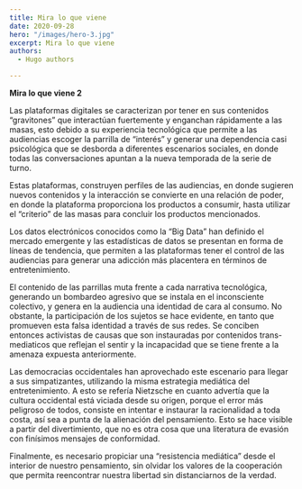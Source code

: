 ```yaml
---
title: Mira lo que viene
date: 2020-09-28
hero: "/images/hero-3.jpg"
excerpt: Mira lo que viene
authors:
  - Hugo authors

---
```


**Mira lo que viene 2**

Las plataformas digitales se caracterizan por tener en sus contenidos
“gravitones” que interactúan fuertemente y enganchan rápidamente a las masas,
esto debido a su experiencia tecnológica que permite a las audiencias escoger la
parrilla de “interés” y generar una dependencia casi psicológica que se desborda
a diferentes escenarios sociales, en donde todas las conversaciones apuntan a la
nueva temporada de la serie de turno.

Estas plataformas, construyen perfiles de las audiencias, en donde sugieren
nuevos contenidos y la interacción se convierte en una relación de poder, en
donde la plataforma proporciona los productos a consumir, hasta utilizar el
“criterio” de las masas para concluir los productos mencionados.

Los datos electrónicos conocidos como la “Big Data” han definido el mercado
emergente y las estadísticas de datos se presentan en forma de líneas de
tendencia, que permiten a las plataformas tener el control de las audiencias
para generar una adicción más placentera en términos de entretenimiento.

El contenido de las parrillas muta frente a cada narrativa tecnológica,
generando un bombardeo agresivo que se instala en el inconsciente colectivo, y
genera en la audiencia una identidad de cara al consumo. No obstante, la
participación de los sujetos se hace evidente, en tanto que promueven esta falsa
identidad a través de sus redes. Se conciben entonces activistas de causas que
son instauradas por contenidos trans-mediaticos que reflejan el sentir y la
incapacidad que se tiene frente a la amenaza expuesta anteriormente.

Las democracias occidentales han aprovechado este escenario para llegar a sus
simpatizantes, utilizando la misma estrategia mediática del entretenimiento. A
esto se refería Nietzsche en cuanto advertía que la cultura occidental está
viciada desde su origen, porque el error más peligroso de todos, consiste en
intentar e instaurar la racionalidad a toda costa, así sea a punta de la
alienación del pensamiento. Esto se hace visible a partir del divertimiento, que
no es otra cosa que una literatura de evasión con finísimos mensajes de
conformidad.

Finalmente, es necesario propiciar una “resistencia mediática” desde el interior
de nuestro pensamiento, sin olvidar los valores de la cooperación que permita
reencontrar nuestra libertad sin distanciarnos de la verdad.
